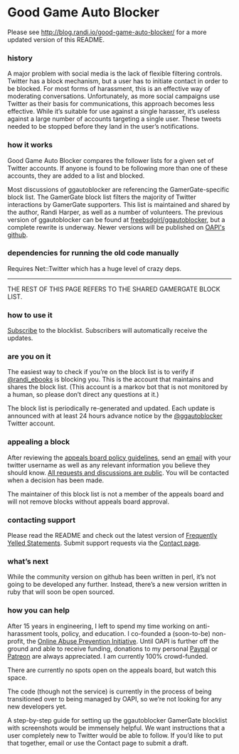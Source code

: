 # Good Game Auto Blocker

Please see http://blog.randi.io/good-game-auto-blocker/ for a more updated version of this README.

### history

A major problem with social media is the lack of flexible filtering controls. Twitter has a block mechanism, but a user has to initiate contact in order to be blocked. For most forms of harassment, this is an effective way of moderating conversations. Unfortunately, as more social campaigns use Twitter as their basis for communications, this approach becomes less effective. While it’s suitable for use against a single harasser, it’s useless against a large number of accounts targeting a single user. These tweets needed to be stopped before they land in the user’s notifications.

### how it works

Good Game Auto Blocker compares the follower lists for a given set of Twitter accounts. If anyone is found to be following more than one of these accounts, they are added to a list and blocked.

Most discussions of ggautoblocker are referencing the GamerGate-specific block list. The GamerGate block list filters the majority of Twitter interactions by GamerGate supporters. This list is maintained and shared by the author, Randi Harper, as well as a number of volunteers. The previous version of ggautoblocker can be found at [freebsdgirl/ggautoblocker](http://github.com/freebsdgirl/ggautoblocker/), but a complete rewrite is underway. Newer versions will be published on [OAPI's github](http://github.com/oapi/ggautoblocker).  

### dependencies for running the old code manually

Requires Net::Twitter which has a huge level of crazy deps.

---

THE REST OF THIS PAGE REFERS TO THE SHARED GAMERGATE BLOCK LIST.


### how to use it

[Subscribe](https://blocktogether.org/show-blocks/5867111278318bd542293272f75147f8fc5931bea431e7ca16e9242964965d66494a6fb68f3518b82f171bcf0e419ccc) to the blocklist. Subscribers will automatically receive the updates.

### are you on it

The easiest way to check if you’re on the block list is to verify if [@randi_ebooks](http://twitter.com/randi_ebooks) is blocking you. This is the account that maintains and shares the block list. (This account is a markov bot that is not monitored by a human, so please don’t direct any questions at it.)

The block list is periodically re-generated and updated. Each update is announced with at least 24 hours advance notice by the [@ggautoblocker](http://twitter.com/ggautoblocker) Twitter account.

### appealing a block

After reviewing the [appeals board policy guidelines](https://docs.google.com/document/d/14iu4XVTKw2tSAlv3x8ktxQfz550bB_EtoUjNYIdPCpk/edit), send an [email](mailto:appeals@ggautoblocker.com) with your twitter username as well as any relevant information you believe they should know. [All requests and discussions are public](https://groups.google.com/forum/#!forum/ggautoblocker-appeals). You will be contacted when a decision has been made.

The maintainer of this block list is not a member of the appeals board and will not remove blocks without appeals board approval.

### contacting support

Please read the README and check out the latest version of [Frequently Yelled Statements](http://blog.randi.io/good-game-auto-blocker/frequently-yelled-statements/). Submit support requests via the [Contact page](http://blog.randi.io/contact/).

### what’s next

While the community version on github has been written in perl, it’s not going to be developed any further. Instead, there’s a new version written in ruby that will soon be open sourced.

### how you can help

After 15 years in engineering, I left to spend my time working on anti-harassment tools, policy, and education. I co-founded a (soon-to-be) non-profit, the [Online Abuse Prevention Initiative](http://onlineabuseprevention.org/). Until OAPI is further off the ground and able to receive funding, donations to my personal [Paypal](https://www.paypal.com/cgi-bin/webscr?cmd=_donations&business=donations%40ggautoblocker%2ecom&lc=US&item_name=ggautoblocker&no_note=0&currency_code=USD&bn=PP%2dDonationsBF%3abtn_donate_SM%2egif%3aNonHostedGuest) or [Patreon](http://www.patreon.com/freebsdgirl) are always appreciated. I am currently 100% crowd-funded.

There are currently no spots open on the appeals board, but watch this space.

The code (though not the service) is currently in the process of being transitioned over to being managed by OAPI, so we’re not looking for any new developers yet.

A step-by-step guide for setting up the ggautoblocker GamerGate blocklist with screenshots would be immensely helpful. We want instructions that a user completely new to Twitter would be able to follow. If you’d like to put that together, email or use the Contact page to submit a draft.

